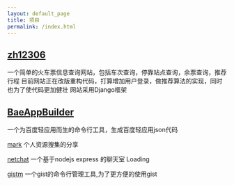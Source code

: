 ```yaml
---
layout: default_page
title: 项目
permalink: /index.html
---
```


[zh12306](https://github.com/banama/zh12306)
-----
一个简单的火车票信息查询网站，包括车次查询，停靠站点查询，余票查询，推荐行程
目前网站正在改版重构代码，打算增加用户登录，做推荐算法的实现，同时也为了使代码更加健壮
网站采用Django框架


[BaeAppBuilder](https://github.com/banama/BaeAppBuilder)
-----
一个为百度轻应用而生的命令行工具，生成百度轻应用json代码


[mark](https://github.com/banama/mark)
个人资源搜集的分享

[netchat](https://github.com/banama/nechat)
一个基于nodejs express 的聊天室
Loading

[gistm](https://github.com/banama/gist)
一个gist的命令行管理工具,为了更方便的使用gist

